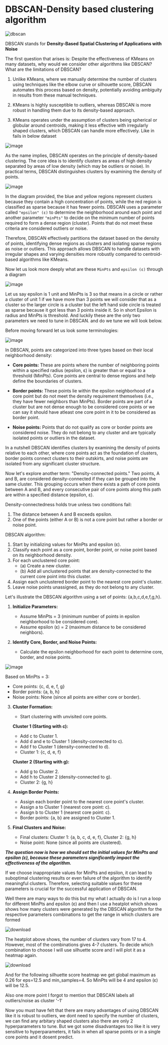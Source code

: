 # DBSCAN-Density based clustering algorithm

![dbscan](https://github.com/suvraadeep/Machine-Learning-Models-Visualization-tools-with-blogs/assets/154406386/fc67ce52-51c5-4eab-8394-f33d9d5111b9)


DBSCAN stands for **Density-Based Spatial Clustering of Applications with Noise**

The first question that arises is: Despite the effectiveness of KMeans on many datasets, why would we consider other algorithms like DBSCAN? What are the limitations of DBSCAN?

1. Unlike KMeans, where we manually determine the number of clusters using techniques like the elbow curve or silhouette score, DBSCAN automates this process based on density, potentially avoiding ambiguity in results from these manual techniques.
   
2. KMeans is highly susceptible to outliers, whereas DBSCAN is more robust in handling them due to its density-based approach.
   
3. KMeans operates under the assumption of clusters being spherical or globular around centroids, making it less effective with irregularly shaped clusters, which DBSCAN can handle more effectively. Like in fails in below dataset

![image](https://github.com/suvraadeep/Machine-Learning-Models-Visualization-tools-with-blogs/assets/154406386/a9661ad0-d148-41b4-9311-8bab20f0cb9e)

As the name implies, DBSCAN operates on the principle of density-based clustering. The core idea is to identify clusters as areas of high density separated by areas of low density (which may be outliers or noise). In practical terms, DBSCAN distinguishes clusters by examining the density of points.

![image](https://github.com/suvraadeep/Machine-Learning-Models-Visualization-tools-with-blogs/assets/154406386/9e0b2b5f-0827-4789-b9ad-10319a736baf)

In the diagram provided, the blue and yellow regions represent clusters because they contain a high concentration of points, while the red region is classified as sparse because it has fewer points. DBSCAN uses a parameter called ```"epsilon" (ε)``` to determine the neighborhood around each point and another parameter ```"minPts"``` to decide on the minimum number of points required to form a dense region (cluster). Points that do not meet these criteria are considered outliers or noise.

Therefore, DBSCAN effectively partitions the dataset based on the density of points, identifying dense regions as clusters and isolating sparse regions as noise or outliers. This approach allows DBSCAN to handle datasets with irregular shapes and varying densities more robustly compared to centroid-based algorithms like KMeans.

Now let us look more deeply what are these ```MinPts``` and ```epsilon (ε)``` through a diagram

![image](https://github.com/suvraadeep/Machine-Learning-Models-Visualization-tools-with-blogs/assets/154406386/3dc43305-d49b-4287-af98-7fffe83d0196)

Let us say epsilon is 1 unit and MinPts is 3 so that means in a circle or rather a cluster of unit 1 if we have more than 3 points we will consider that as a cluster so the larger circle is a cluster but the left hand side circle is treated as sparse because it got less than 3 points inside it. So in short Epsilon is radius and MinPts is threshold. And luckily these are the only two parameters we need to tune in DBSCAN. and do we tune we will look below.

Before moving forward let us look some terminologies:

![image](https://github.com/suvraadeep/Machine-Learning-Models-Visualization-tools-with-blogs/assets/154406386/ea4110d4-747e-47b1-aa6d-44f6ceb068f9)

In DBSCAN, points are categorized into three types based on their local neighborhood density:
- **Core points:** These are points where the number of neighboring points within a specified radius (epsilon, ε) is greater than or equal to a threshold (MinPts). Core points are central to dense regions and help define the boundaries of clusters.
  
- **Border points:** These points lie within the epsilon neighborhood of a core point but do not meet the density requirement themselves (i.e., they have fewer neighbors than MinPts). Border points are part of a cluster but are not dense enough to be considered core points or we can say it should have atleast one core point in it to be considered as border point.

- **Noise points:** Points that do not qualify as core or border points are considered noise. They do not belong to any cluster and are typically isolated points or outliers in the dataset.

In a nutshell DBSCAN identifies clusters by examining the density of points relative to each other, where core points act as the foundation of clusters, border points connect clusters to their outskirts, and noise points are isolated from any significant cluster structure.

Now let's explore another term: "Density-connected points." Two points, A and B, are considered density-connected if they can be grouped into the same cluster. This grouping occurs when there exists a path of core points between A and B, and every consecutive pair of core points along this path are within a specified distance (epsilon, ε).

Density-connectedness holds true unless two conditions fail:
1. The distance between A and B exceeds epsilon.
2. One of the points (either A or B) is not a core point but rather a border or noise point.

DBSCAN algorithm:
1. Start by initializing values for MinPts and epsilon (ε).
2. Classify each point as a core point, border point, or noise point based on its neighborhood density.
3. For each unclustered core point:
   - (a) Create a new cluster.
   - (b) Add all unclustered points that are density-connected to the current core point into this cluster.
4. Assign each unclustered border point to the nearest core point's cluster.
5. Leave noise points unassigned, as they do not belong to any cluster.

Let's illustrate the DBSCAN algorithm using a set of points: {a,b,c,d,e,f,g,h}.

1. **Initialize Parameters:**
   - Assume MinPts = 3 (minimum number of points in epsilon neighborhood to be considered core).
   - Assume epsilon (ε) = 2 (maximum distance to be considered neighbors).

2. **Identify Core, Border, and Noise Points:**
   - Calculate the epsilon neighborhood for each point to determine core, border, and noise points.

![image](https://github.com/suvraadeep/Machine-Learning-Models-Visualization-tools-with-blogs/assets/154406386/84bc7210-ca4c-4ec8-bd33-1b7bf4cd2096)

   Based on MinPts = 3:
   - Core points: {c, d, e, f, g}
   - Border points: {a, b, h}
   - Noise points: None (since all points are either core or border).

3. **Cluster Formation:**
   - Start clustering with unvisited core points.

   **Cluster 1 (Starting with c):**
   - Add c to Cluster 1.
   - Add d and e to Cluster 1 (density-connected to c).
   - Add f to Cluster 1 (density-connected to d).
   - Cluster 1: {c, d, e, f}

   **Cluster 2 (Starting with g):**
   - Add g to Cluster 2.
   - Add h to Cluster 2 (density-connected to g).
   - Cluster 2: {g, h}

4. **Assign Border Points:**
   - Assign each border point to the nearest core point's cluster.
   - Assign a to Cluster 1 (nearest core point: c).
   - Assign b to Cluster 1 (nearest core point: c).
   - Border points: {a, b} are assigned to Cluster 1.

5. **Final Clusters and Noise:**
   - Final clusters: Cluster 1: {a, b, c, d, e, f}, Cluster 2: {g, h}
   - Noise point: None (since all points are clustered).

***The question now is how we should set the initial values for MinPts and epsilon (ε), because these parameters significantly impact the effectiveness of the algorithm.***

If we choose inappropriate values for MinPts and epsilon, it can lead to suboptimal clustering results or even failure of the algorithm to identify meaningful clusters. Therefore, selecting suitable values for these parameters is crucial for the successful application of DBSCAN.

Well there are many ways to do this but my what I actually do is I run a loop for different MinPts and epsilon (ε) and then I use a heatplot which shows shows how many clusters were generated by the DBSCAN algorithm for the respective parameters combinations to get the range in which clusters are formed

![download](https://github.com/suvraadeep/Machine-Learning-Models-Visualization-tools-with-blogs/assets/154406386/cf42e9bf-1034-42b8-acfb-ea19b0eb7d1d)

The heatplot above shows, the number of clusters vary from 17 to 4. However, most of the combinations gives 4-7 clusters. To decide which combination to choose I will use silhuette score and I will plot it as a heatmap again.

![download](https://github.com/suvraadeep/Machine-Learning-Models-Visualization-tools-with-blogs/assets/154406386/bfdacb18-a73e-4d4c-ac87-e69a5b2a2ad8)

And for the following silhuette score heatmap we get global maximum as 0.26 for eps=12.5 and min_samples=4. So  MinPts will be 4 and epsilon (ε) will be 12.5.

Also one more point I forgot to mention that DBSCAN labels all outliers/noise as cluster '-1'

Now you must have felt that there are many advantages of using DBSCAN like it is robust to outliers, we dont need to specify the number of clusters, we can find any arbitary shaped clusters also there are only 2 hyperparameters to tune. But we got some disadvantages too like it is very sensitive to hyperparameters, it fails in when all sparse points or in a single core points and it dosent predict.
